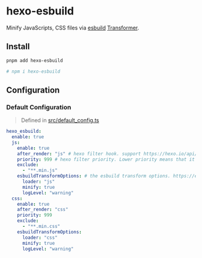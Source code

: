 # hexo-esbuild

Minify JavaScripts, CSS files via [esbuild](https://esbuild.github.io) [Transformer](https://esbuild.github.io/api/#transform).

## Install

```bash
pnpm add hexo-esbuild

# npm i hexo-esbuild
```

## Configuration

### Default Configuration

> Defined in [src/default_config.ts](src/default_config.ts)

```yaml
hexo_esbuild:
  enable: true
  js:
    enable: true
    after_render: "js" # hexo filter hook. support https://hexo.io/api/filter#after-render
    priority: 999 # hexo filter priority. Lower priority means that it will be executed first
    exclude:
      - "**.min.js"
    esbuildTransformOptions: # the esbuild transform options. https://esbuild.github.io/api/#transform
      loader: "js"
      minify: true
      logLevel: "warning"
  css:
    enable: true
    after_render: "css"
    priority: 999
    exclude:
      - "**.min.css"
    esbuildTransformOptions:
      loader: "css"
      minify: true
      logLevel: "warning"
```
